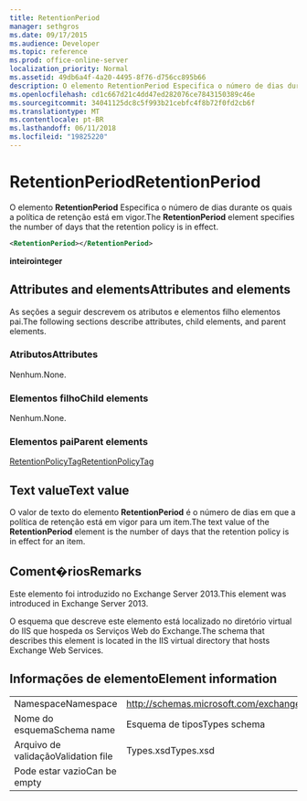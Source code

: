 ```yaml
---
title: RetentionPeriod
manager: sethgros
ms.date: 09/17/2015
ms.audience: Developer
ms.topic: reference
ms.prod: office-online-server
localization_priority: Normal
ms.assetid: 49db6a4f-4a20-4495-8f76-d756cc895b66
description: O elemento RetentionPeriod Especifica o número de dias durante os quais a política de retenção está em vigor.
ms.openlocfilehash: cd1c667d21c4dd47ed282076ce7843150389c46e
ms.sourcegitcommit: 34041125dc8c5f993b21cebfc4f8b72f0fd2cb6f
ms.translationtype: MT
ms.contentlocale: pt-BR
ms.lasthandoff: 06/11/2018
ms.locfileid: "19825220"
---
```

# <a name="retentionperiod"></a><span data-ttu-id="88ffc-103">RetentionPeriod</span><span class="sxs-lookup"><span data-stu-id="88ffc-103">RetentionPeriod</span></span>

<span data-ttu-id="88ffc-104">O elemento **RetentionPeriod** Especifica o número de dias durante os quais a política de retenção está em vigor.</span><span class="sxs-lookup"><span data-stu-id="88ffc-104">The **RetentionPeriod** element specifies the number of days that the retention policy is in effect.</span></span> 
  
```XML
<RetentionPeriod></RetentionPeriod>
```

 <span data-ttu-id="88ffc-105">**inteiro**</span><span class="sxs-lookup"><span data-stu-id="88ffc-105">**integer**</span></span>
## <a name="attributes-and-elements"></a><span data-ttu-id="88ffc-106">Attributes and elements</span><span class="sxs-lookup"><span data-stu-id="88ffc-106">Attributes and elements</span></span>

<span data-ttu-id="88ffc-107">As seções a seguir descrevem os atributos e elementos filho elementos pai.</span><span class="sxs-lookup"><span data-stu-id="88ffc-107">The following sections describe attributes, child elements, and parent elements.</span></span>
  
### <a name="attributes"></a><span data-ttu-id="88ffc-108">Atributos</span><span class="sxs-lookup"><span data-stu-id="88ffc-108">Attributes</span></span>

<span data-ttu-id="88ffc-109">Nenhum.</span><span class="sxs-lookup"><span data-stu-id="88ffc-109">None.</span></span>
  
### <a name="child-elements"></a><span data-ttu-id="88ffc-110">Elementos filho</span><span class="sxs-lookup"><span data-stu-id="88ffc-110">Child elements</span></span>

<span data-ttu-id="88ffc-111">Nenhum.</span><span class="sxs-lookup"><span data-stu-id="88ffc-111">None.</span></span>
  
### <a name="parent-elements"></a><span data-ttu-id="88ffc-112">Elementos pai</span><span class="sxs-lookup"><span data-stu-id="88ffc-112">Parent elements</span></span>

[<span data-ttu-id="88ffc-113">RetentionPolicyTag</span><span class="sxs-lookup"><span data-stu-id="88ffc-113">RetentionPolicyTag</span></span>](retentionpolicytag.md)
  
## <a name="text-value"></a><span data-ttu-id="88ffc-114">Text value</span><span class="sxs-lookup"><span data-stu-id="88ffc-114">Text value</span></span>

<span data-ttu-id="88ffc-115">O valor de texto do elemento **RetentionPeriod** é o número de dias em que a política de retenção está em vigor para um item.</span><span class="sxs-lookup"><span data-stu-id="88ffc-115">The text value of the **RetentionPeriod** element is the number of days that the retention policy is in effect for an item.</span></span> 
  
## <a name="remarks"></a><span data-ttu-id="88ffc-116">Coment�rios</span><span class="sxs-lookup"><span data-stu-id="88ffc-116">Remarks</span></span>

<span data-ttu-id="88ffc-117">Este elemento foi introduzido no Exchange Server 2013.</span><span class="sxs-lookup"><span data-stu-id="88ffc-117">This element was introduced in Exchange Server 2013.</span></span>
  
<span data-ttu-id="88ffc-118">O esquema que descreve este elemento está localizado no diretório virtual do IIS que hospeda os Serviços Web do Exchange.</span><span class="sxs-lookup"><span data-stu-id="88ffc-118">The schema that describes this element is located in the IIS virtual directory that hosts Exchange Web Services.</span></span>
  
## <a name="element-information"></a><span data-ttu-id="88ffc-119">Informações de elemento</span><span class="sxs-lookup"><span data-stu-id="88ffc-119">Element information</span></span>

|||
|:-----|:-----|
|<span data-ttu-id="88ffc-120">Namespace</span><span class="sxs-lookup"><span data-stu-id="88ffc-120">Namespace</span></span>  <br/> |http://schemas.microsoft.com/exchange/services/2006/types  <br/> |
|<span data-ttu-id="88ffc-121">Nome do esquema</span><span class="sxs-lookup"><span data-stu-id="88ffc-121">Schema name</span></span>  <br/> |<span data-ttu-id="88ffc-122">Esquema de tipos</span><span class="sxs-lookup"><span data-stu-id="88ffc-122">Types schema</span></span>  <br/> |
|<span data-ttu-id="88ffc-123">Arquivo de validação</span><span class="sxs-lookup"><span data-stu-id="88ffc-123">Validation file</span></span>  <br/> |<span data-ttu-id="88ffc-124">Types.xsd</span><span class="sxs-lookup"><span data-stu-id="88ffc-124">Types.xsd</span></span>  <br/> |
|<span data-ttu-id="88ffc-125">Pode estar vazio</span><span class="sxs-lookup"><span data-stu-id="88ffc-125">Can be empty</span></span>  <br/> ||
   

